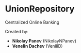# UnionRepository
 Centralized Online Banking

 Created by:
 - **Nikolay Panev** (NikolayNPanev)
 - **Venelin Dachev** (VeniiiD)
